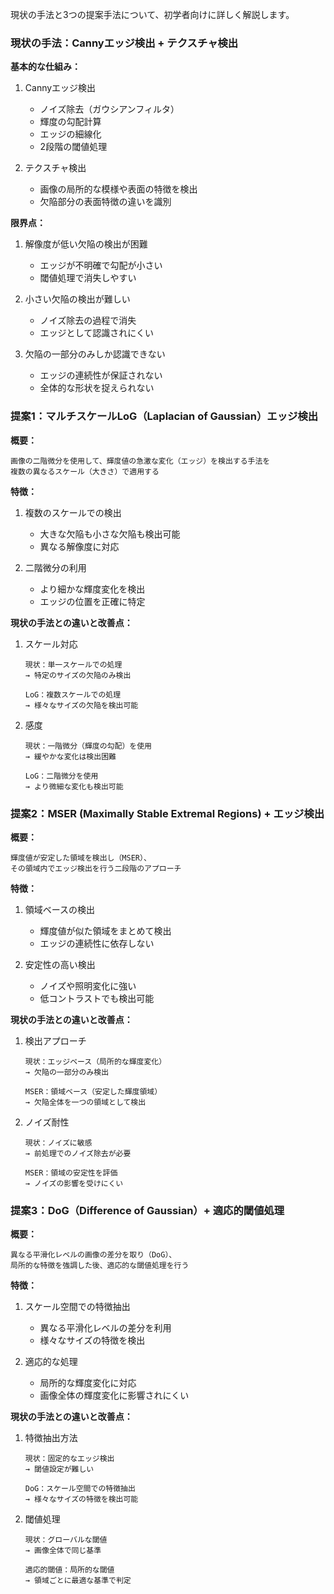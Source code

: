 現状の手法と3つの提案手法について、初学者向けに詳しく解説します。

### 現状の手法：Cannyエッジ検出 + テクスチャ検出

**基本的な仕組み：**
1. Cannyエッジ検出
   - ノイズ除去（ガウシアンフィルタ）
   - 輝度の勾配計算
   - エッジの細線化
   - 2段階の閾値処理

2. テクスチャ検出
   - 画像の局所的な模様や表面の特徴を検出
   - 欠陥部分の表面特徴の違いを識別

**限界点：**
1. 解像度が低い欠陥の検出が困難
   - エッジが不明確で勾配が小さい
   - 閾値処理で消失しやすい

2. 小さい欠陥の検出が難しい
   - ノイズ除去の過程で消失
   - エッジとして認識されにくい

3. 欠陥の一部分のみしか認識できない
   - エッジの連続性が保証されない
   - 全体的な形状を捉えられない

### 提案1：マルチスケールLoG（Laplacian of Gaussian）エッジ検出

**概要：**
```
画像の二階微分を使用して、輝度値の急激な変化（エッジ）を検出する手法を
複数の異なるスケール（大きさ）で適用する
```

**特徴：**
1. 複数のスケールでの検出
   - 大きな欠陥も小さな欠陥も検出可能
   - 異なる解像度に対応

2. 二階微分の利用
   - より細かな輝度変化を検出
   - エッジの位置を正確に特定

**現状の手法との違いと改善点：**
1. スケール対応
   ```
   現状：単一スケールでの処理
   → 特定のサイズの欠陥のみ検出
   
   LoG：複数スケールでの処理
   → 様々なサイズの欠陥を検出可能
   ```

2. 感度
   ```
   現状：一階微分（輝度の勾配）を使用
   → 緩やかな変化は検出困難
   
   LoG：二階微分を使用
   → より微細な変化も検出可能
   ```

### 提案2：MSER (Maximally Stable Extremal Regions) + エッジ検出

**概要：**
```
輝度値が安定した領域を検出し（MSER）、
その領域内でエッジ検出を行う二段階のアプローチ
```

**特徴：**
1. 領域ベースの検出
   - 輝度値が似た領域をまとめて検出
   - エッジの連続性に依存しない

2. 安定性の高い検出
   - ノイズや照明変化に強い
   - 低コントラストでも検出可能

**現状の手法との違いと改善点：**
1. 検出アプローチ
   ```
   現状：エッジベース（局所的な輝度変化）
   → 欠陥の一部分のみ検出
   
   MSER：領域ベース（安定した輝度領域）
   → 欠陥全体を一つの領域として検出
   ```

2. ノイズ耐性
   ```
   現状：ノイズに敏感
   → 前処理でのノイズ除去が必要
   
   MSER：領域の安定性を評価
   → ノイズの影響を受けにくい
   ```

### 提案3：DoG（Difference of Gaussian）+ 適応的閾値処理

**概要：**
```
異なる平滑化レベルの画像の差分を取り（DoG）、
局所的な特徴を強調した後、適応的な閾値処理を行う
```

**特徴：**
1. スケール空間での特徴抽出
   - 異なる平滑化レベルの差分を利用
   - 様々なサイズの特徴を検出

2. 適応的な処理
   - 局所的な輝度変化に対応
   - 画像全体の輝度変化に影響されにくい

**現状の手法との違いと改善点：**
1. 特徴抽出方法
   ```
   現状：固定的なエッジ検出
   → 閾値設定が難しい
   
   DoG：スケール空間での特徴抽出
   → 様々なサイズの特徴を検出可能
   ```

2. 閾値処理
   ```
   現状：グローバルな閾値
   → 画像全体で同じ基準
   
   適応的閾値：局所的な閾値
   → 領域ごとに最適な基準で判定
   ```


